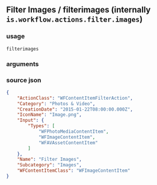 
## Filter Images / filterimages (internally `is.workflow.actions.filter.images`)




### usage
`filterimages `

### arguments


### source json

```json
{
	"ActionClass": "WFContentItemFilterAction",
	"Category": "Photos & Video",
	"CreationDate": "2015-01-22T08:00:00.000Z",
	"IconName": "Image.png",
	"Input": {
		"Types": [
			"WFPhotoMediaContentItem",
			"WFImageContentItem",
			"WFAVAssetContentItem"
		]
	},
	"Name": "Filter Images",
	"Subcategory": "Images",
	"WFContentItemClass": "WFImageContentItem"
}
```

